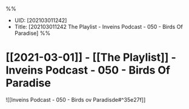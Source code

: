 ---
---
%%
- UID: [202103011242]
- Title: [202103011242 The Playlist - Inveins Podcast - 050 - Birds Of Paradise]
%%
# [[2021-03-01]] - [[The Playlist]] - Inveins Podcast - 050 - Birds Of Paradise

![[Inveins Podcast - 050 - Birds ov Paradisde#^35e27f]]

